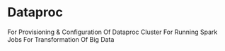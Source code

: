 # Dataproc
For Provisioning &amp; Configuration Of Dataproc Cluster For Running Spark Jobs For Transformation Of Big Data 
